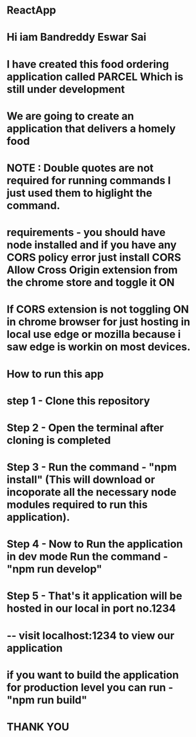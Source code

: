 # ReactApp

# Hi iam Bandreddy Eswar Sai
# I have created this food ordering application called PARCEL Which is still under development

# We are going to create an application that delivers a homely food
# NOTE : Double quotes are not required for running commands I just used them to higlight the command.
# requirements - you should have node installed and if you have any CORS policy error just install CORS Allow Cross Origin extension from the chrome store and toggle it ON
# If CORS extension is not toggling ON in chrome browser for just hosting in local use edge or mozilla because i saw edge is workin on most devices.

# How to run this app
# step 1 - Clone this repository
# Step 2 - Open the terminal after cloning is completed
# Step 3 - Run the command - "npm install" (This will download or incoporate all the necessary node modules required to run this application).
# Step 4 - Now to Run the application in dev mode Run the command - "npm run develop"
# Step 5 - That's it application will be hosted in our local in port no.1234

# -- visit localhost:1234 to view our application

# if you want to build the application for production level you can run - "npm run build"

# THANK YOU